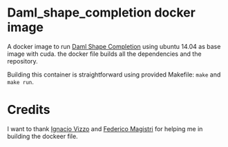 # Daml_shape_completion docker image

A docker image to run [Daml Shape Completion](https://github.com/davidstutz/daml-shape-completion) using ubuntu 14.04 as base image with cuda.
the docker file builds all the dependencies and the repository. 

Building this container is straightforward using provided Makefile: ```make``` and ```make run```.

# Credits
I want to thank [Ignacio Vizzo](https://github.com/nachovizzo) and [Federico Magistri]() for helping me in building the dockeer file.

